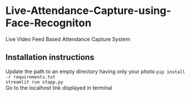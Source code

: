 # Live-Attendance-Capture-using-Face-Recogniton
Live Video Feed Based Attendance Capture System
## Installation instructions
Update the path to an empty directory having only your photo
`pip install -r requirements.txt`<br>
`streamlit run stapp.py`<br>
Go to the localhost link displayed in terminal



